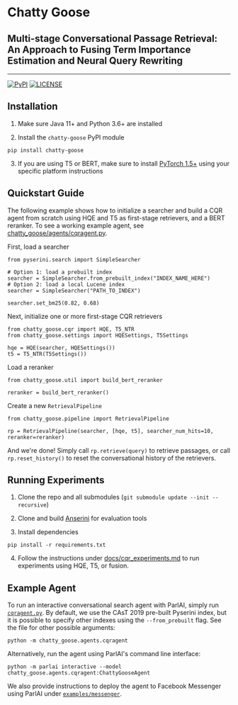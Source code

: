 # Chatty Goose

## Multi-stage Conversational Passage Retrieval: An Approach to Fusing Term Importance Estimation and Neural Query Rewriting

---

[![PyPI](https://img.shields.io/pypi/v/chatty-goose?color=brightgreen)](https://pypi.org/project/chatty-goose/)
[![LICENSE](https://img.shields.io/badge/license-Apache-blue.svg?style=flat)](https://www.apache.org/licenses/LICENSE-2.0)

## Installation

1. Make sure Java 11+ and Python 3.6+ are installed

2. Install the `chatty-goose` PyPI module

```
pip install chatty-goose
```

3. If you are using T5 or BERT, make sure to install [PyTorch 1.5+](https://pytorch.org/) using your specific platform instructions

## Quickstart Guide

The following example shows how to initialize a searcher and build a CQR agent from scratch using HQE and T5 as first-stage retrievers, and a BERT reranker. To see a working example agent, see [chatty_goose/agents/cqragent.py](chatty_goose/agents/cqragent.py).

First, load a searcher

```
from pyserini.search import SimpleSearcher

# Option 1: load a prebuilt index
searcher = SimpleSearcher.from_prebuilt_index("INDEX_NAME_HERE")
# Option 2: load a local Lucene index
searcher = SimpleSearcher("PATH_TO_INDEX")

searcher.set_bm25(0.82, 0.68)
```

Next, initialize one or more first-stage CQR retrievers

```
from chatty_goose.cqr import HQE, T5_NTR
from chatty_goose.settings import HQESettings, T5Settings

hqe = HQE(searcher, HQESettings())
t5 = T5_NTR(T5Settings())
```

Load a reranker

```
from chatty_goose.util import build_bert_reranker

reranker = build_bert_reranker()
```

Create a new `RetrievalPipeline`

```
from chatty_goose.pipeline import RetrievalPipeline

rp = RetrievalPipeline(searcher, [hqe, t5], searcher_num_hits=10, reranker=reranker)
```

And we're done! Simply call `rp.retrieve(query)` to retrieve passages, or call `rp.reset_history()` to reset the conversational history of the retrievers.

## Running Experiments

1. Clone the repo and all submodules (`git submodule update --init --recursive`)

2. Clone and build [Anserini](https://github.com/castorini/anserini) for evaluation tools

3. Install dependencies

```
pip install -r requirements.txt
```

4. Follow the instructions under [docs/cqr_experiments.md](docs/cqr_experiments.md) to run experiments using HQE, T5, or fusion.

## Example Agent

To run an interactive conversational search agent with ParlAI, simply run [`cqragent.py`](chatty_goose/agents/cqragent.py). By default, we use the CAsT 2019 pre-built Pyserini index, but it is possible to specify other indexes using the `--from_prebuilt` flag. See the file for other possible arguments:

```
python -m chatty_goose.agents.cqragent
```

Alternatively, run the agent using ParlAI's command line interface:

```
python -m parlai interactive --model chatty_goose.agents.cqragent:ChattyGooseAgent
```

We also provide instructions to deploy the agent to Facebook Messenger using ParlAI under [`examples/messenger`](examples/messenger/README.md).
